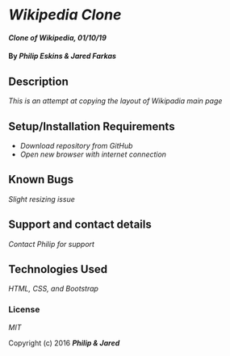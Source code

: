 # _Wikipedia Clone_

#### _Clone of Wikipedia, 01/10/19_

#### By _**Philip Eskins & Jared Farkas**_

## Description

_This is an attempt at copying the layout of Wikipadia main page_

## Setup/Installation Requirements

* _Download repository from GitHub_
* _Open new browser with internet connection_

## Known Bugs

_Slight resizing issue_

## Support and contact details

_Contact Philip for support_

## Technologies Used

_HTML, CSS, and Bootstrap_

### License

*MIT*

Copyright (c) 2016 **_Philip & Jared_**
